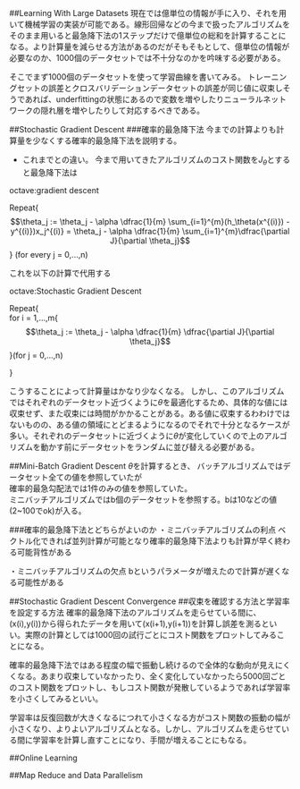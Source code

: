 ##Learning With Large Datasets
現在では億単位の情報が手に入り、それを用いて機械学習の実装が可能である。線形回帰などの今まで扱ったアルゴリズムをそのまま用いると最急降下法の1ステップだけで億単位の総和を計算することになる。より計算量を減らせる方法があるのだがそもそもとして、億単位の情報が必要なのか、1000個のデータセットでは不十分なのかを吟味する必要がある。

そこでまず1000個のデータセットを使って学習曲線を書いてみる。
トレーニングセットの誤差とクロスバリデーションデータセットの誤差が同じ値に収束しそうであれば、underfittingの状態にあるので変数を増やしたりニューラルネットワークの隠れ層を増やしたりして対応するべきである。

##Stochastic Gradient Descent
###確率的最急降下法
今までの計算よりも計算量を少なくする確率的最急降下法を説明する。

- これまでとの違い。
今まで用いてきたアルゴリズムのコスト関数を$J_\theta$とすると最急降下法は

octave:gradient descent

Repeat{
	$$\theta_j := \theta_j - \alpha \dfrac{1}{m} \sum_{i=1}^{m}(h_\theta(x^{(i)}) - y^{(i)})x_j^{(i)} = \theta_j - \alpha \dfrac{1}{m} \sum_{i=1}^{m}\dfrac{\partial J}{\partial \theta_j}$$
} (for every j = 0,...,n)


これを以下の計算で代用する

octave:Stochastic Gradient Descent

Repeat{<br>
	for i = 1,...,m{
		$$\theta_j := \theta_j - \alpha \dfrac{1}{m} \dfrac{\partial J}{\partial \theta_j}$$
	}(for j = 0,...,n)

}

こうすることによって計算量はかなり少なくなる。
しかし、このアルゴリズムではそれぞれのデータセット近づくように$\theta$を最適化するため、具体的な値には収束せず、また収束には時間がかかることがある。ある値に収束するわわけではないものの、ある値の領域にとどまるようになるのでそれで十分となるケースが多い。それぞれのデータセットに近づくように$\theta$が変化していくので上のアルゴリズムを動かす前にデータセットをランダムに並び替える必要がある。

##Mini-Batch Gradient Descent
$\theta$を計算するとき、
バッチアルゴリズムではデータセット全ての値を参照していたが<br>
確率的最急勾配法では1件のみの値を参照していた。<br>
ミニバッチアルゴリズムではb個のデータセットを参照する。bは10などの値(2~100でok)が入る。

###確率的最急降下法とどちらがよいのか
・ミニバッチアルゴリズムの利点
ベクトル化できれば並列計算が可能となり確率的最急降下法よりも計算が早く終わる可能背性がある

・ミニバッチアルゴリズムの欠点
bというパラメータが増えたので計算が遅くなる可能性がある

##Stochastic Gradient Descent Convergence
##収束を確認する方法と学習率を設定する方法
確率的最急降下法のアルゴリズムを走らせている間に、(x(i),y(i))から得られたデータを用いて(x(i+1),y(i+1))を計算し誤差を測るといい。実際の計算としては1000回の試行ごとにコスト関数をプロットしてみることになる。

確率的最急降下法ではある程度の幅で振動し続けるので全体的な動向が見えにくくなる。あまり収束していなかったり、全く変化していなかったら5000回ごとのコスト関数をプロットし、もしコスト関数が発散しているようであれば学習率を小さくしてみるといい。

学習率は反復回数が大きくなるにつれて小さくなる方がコスト関数の振動の幅が小さくなり、よりよいアルゴリズムとなる。しかし、アルゴリズムを走らせている間に学習率を計算し直すことになり、手間が増えることにもなる。

##Online Learning


##Map Reduce and Data Parallelism